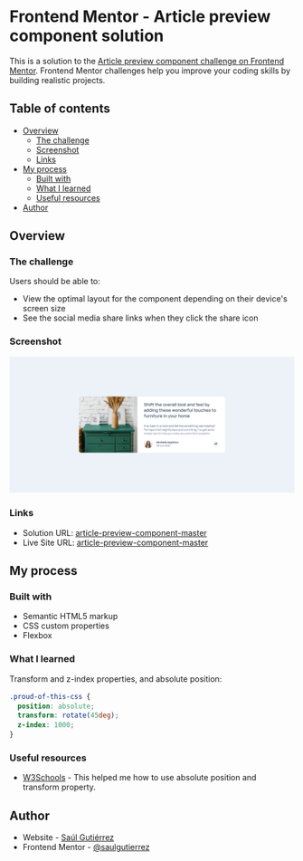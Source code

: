 # Frontend Mentor - Article preview component solution

This is a solution to the [Article preview component challenge on Frontend Mentor](https://www.frontendmentor.io/challenges/article-preview-component-dYBN_pYFT). Frontend Mentor challenges help you improve your coding skills by building realistic projects. 

## Table of contents

- [Overview](#overview)
  - [The challenge](#the-challenge)
  - [Screenshot](#screenshot)
  - [Links](#links)
- [My process](#my-process)
  - [Built with](#built-with)
  - [What I learned](#what-i-learned)
  - [Useful resources](#useful-resources)
- [Author](#author)

## Overview

### The challenge

Users should be able to:

- View the optimal layout for the component depending on their device's screen size
- See the social media share links when they click the share icon

### Screenshot

![](./screenshot.png)


### Links

- Solution URL: [article-preview-component-master](https://github.com/saulgutierrez/article-preview-component-master)
- Live Site URL: [article-preview-component-master](https://stirring-baklava-4958cb.netlify.app/)

## My process

### Built with

- Semantic HTML5 markup
- CSS custom properties
- Flexbox

### What I learned

Transform and z-index properties, and absolute position:

```css
.proud-of-this-css {
  position: absolute;
  transform: rotate(45deg);
  z-index: 1000;
}
```

### Useful resources

- [W3Schools](https://www.w3schools.com/default.asp) - This helped me how to use absolute position and transform property.

## Author

- Website - [Saúl Gutiérrez](https://sauladai.netlify.app/)
- Frontend Mentor - [@saulgutierrez](https://www.frontendmentor.io/profile/saulgutierrez)